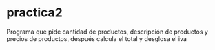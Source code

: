 practica2
=========

Programa que pide cantidad de productos, descripción de productos y precios de productos, después calcula el total y desglosa el iva
